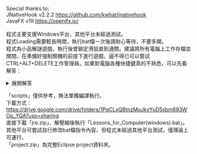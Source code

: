 Special thanks to:<br>
JNativeHook v2.2.2 https://github.com/kwhat/jnativehook<br>
JavaFX v19 https://openjfx.io/<br>
<br>
程式主要支援Windows平台，其他平台未經過測試。<br>
程式Loading需要較長時間，執行bat檔一次後請耐心等待，不要多開。<br>
程式為小品解謎遊戲，執行後會鎖定滑鼠直到通關。建議將所有電腦上工作存檔並關閉，在準備好強制關機的前提下進行遊戲，逼不得已可以嘗試CTRL+ALT+DELETE工作管理員。如果對電腦各種快捷鍵真的不熟悉，可以先看解答：
<details><summary>展開解答</summary>
Lesson1: 右鍵叫出選單爆破牢籠<br>
Lesson2: CTRL+S存檔後重複嘗試連續躲開紅色四次<br>
Lesson3: 電腦鍵盤全螢幕截圖快捷鍵<br>
Lesson4: TAB鍵循環切換選項<br>
Lesson5: 按住左鍵射擊並謹記碰紅失敗碰綠通關的邏輯<br>
Lesson6: 直接下墜到綠地通關<br>
Lesson7: CTRL+A全選後刪除
</details>

「scripts」僅供參考，無法單獨編譯執行。<br>
下載方式：https://drive.google.com/drive/folders/1PqCLxQBtnzMuJkvYuD5sbm693WOp_YQA?usp=sharing<br>
直接下載「jre.zip」，解壓縮後執行「Lessons_for_Computer(windows).bat」。<br>
其他平台可嘗試自行修改bat檔指令內容，但程式未經過其他平台測試，僅理論上可運行。<br>
「project.zip」為完整Eclipse project資料夾。
